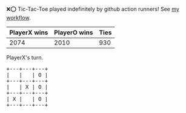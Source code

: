 :x::o: Tic-Tac-Toe played indefinitely by github action runners! See [my workflow](.github/workflows/play.yaml).

|PlayerX wins|PlayerO wins|Ties|
|-|-|-|
|2074|2010|930|

PlayerX's turn.

<pre>
+---+---+---+
|   |   | O |
+---+---+---+
|   | X | O |
+---+---+---+
| X |   | O |
+---+---+---+
</pre>
